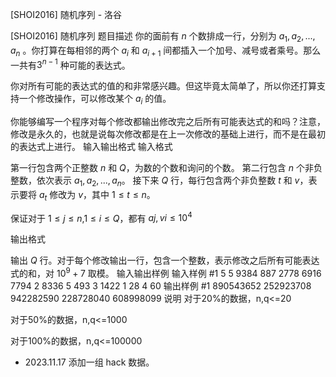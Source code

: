



[SHOI2016] 随机序列 - 洛谷














[SHOI2016] 随机序列
题目描述
你的面前有 $n$ 个数排成一行，分别为 $a_1,a_2,...,a_n$ 。你打算在每相邻的两个 $a_i$​​  和 $a_{i+1}$ 间都插入一个加号、减号或者乘号。那么一共有$3^{n-1}$ 种可能的表达式。

你对所有可能的表达式的值的和非常感兴趣。但这毕竟太简单了，所以你还打算支持一个修改操作，可以修改某个 $a_i$ 的值。

你能够编写一个程序对每个修改都输出修改完之后所有可能表达式的和吗？注意，修改是永久的，也就是说每次修改都是在上一次修改的基础上进行，而不是在最初的表达式上进行。
输入输出格式
输入格式

第一行包含两个正整数 $n$ 和 $Q$，为数的个数和询问的个数。
第二行包含 $n$ 个非负整数，依次表示 $a_1,a_2,...,a_n$。
接下来 $Q$ 行，每行包含两个非负整数 $t$ 和 $v$，表示要将 $a_t$ 修改为 $v$，其中 $1≤t≤n$。

保证对于 $1≤j≤n$,$1≤i≤Q$，都有 $aj,vi≤10^4$

输出格式

输出 $Q$ 行。对于每个修改输出一行，包含一个整数，表示修改之后所有可能表达式的和，对 $10^9+7$ 取模。
输入输出样例
输入样例 #1
5 5
9384 887 2778 6916 7794
2 8336
5 493
3 1422
1 28
4 60
输出样例 #1
890543652
252923708
942282590
228728040
608998099
说明
对于20%的数据，n,q<=20

对于50%的数据，n,q<=1000

对于100%的数据，n,q<=100000

- 2023.11.17 添加一组 hack 数据。






